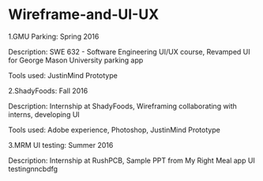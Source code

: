 # Wireframe-and-UI-UX

1.GMU Parking: Spring 2016

  Description: SWE 632 - Software Engineering UI/UX course, Revamped UI for George Mason University parking app
  
  
  Tools used: JustinMind Prototype 

2.ShadyFoods: Fall 2016

  Description: Internship at ShadyFoods, Wireframing  collaborating with interns, developing UI 
  
  
  Tools used: Adobe experience, Photoshop, JustinMind Prototype 

3.MRM UI testing: Summer 2016

  Description: Internship at RushPCB, Sample PPT from My Right Meal app UI testingnncbdfg

